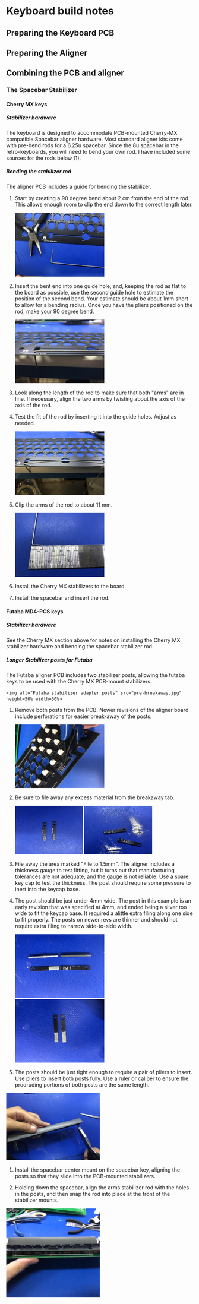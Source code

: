 # Keyboard build notes
## Preparing the Keyboard PCB
## Preparing the Aligner
## Combining the PCB and aligner
### The Spacebar Stabilizer
#### Cherry MX keys
##### Stabilizer hardware
The keyboard is designed to accommodate PCB-mounted Cherry-MX compatible Spacebar aligner hardware.  Most standard aligner kits come with pre-bend rods for a 6.25u spacebar.  Since the 8u spacebar in the retro-keyboards, you will need to bend your own rod.  I have included some sources for the rods below (1).
##### Bending the stabilizer rod
The aligner PCB includes a guide for bending the stabilizer.

1. Start by creating a 90 degree bend about 2 cm from the end of the rod.  This allows enough room to clip the end down to the correct length later.

    <img alt="First Bend" src="build-images/rod_first_bend.jpg" height=50% width=50%>

1. Insert the bent end into one guide hole, and, keeping the rod as flat to the board as possible, use the second guide hole to estimate the position of the second bend.  Your estimate should be about 1mm short to allow for a bending radius.  Once you have the pliers positioned on the rod, make your 90 degree bend.

    <img alt="Insert Rod in Guide" src="build-images/rod_insert_first_arm.jpg" height=50% width=50%>

1. Look along the length of the rod to make sure that both "arms" are in line.  If necessary, align the two arms by twisting about the axis of the axis of the rod.

1. Test the fit of the rod by inserting it into the guide holes.  Adjust as needed.

    <img alt="Test Fit" src="build-images/test_fit_too_long.jpg" height=50% width=50%>

1. Clip the arms of the rod to about 11 mm.

    <img alt="Clip Arms to Length" src="build-images/stabilizer_rod_timmed_arms.jpg" height=50% width=50%>


1. Install the Cherry MX stabilizers to the board.

1. Install the spacebar and insert the rod.

#### Futaba MD4-PCS keys
##### Stabilizer hardware
See the Cherry MX section above for notes on installing the Cherry MX stabilizer hardware and bending the spacebar stabilizer rod.

##### Longer Stabilizer posts for Futaba
The Futaba aligner PCB includes two stabilizer posts, allowing the futaba keys to be used with the Cherry MX PCB-mount stabilizers.

    <img alt="Futaba stabilizer adapter posts" src="pre-breakaway.jpg" height=50% width=50%>

1. Remove both posts from the PCB.  Newer revisions of the aligner board include perforations for easier break-away of the posts.

    <img alt="Break away posts from aligner" src="build-images/cutting_post.jpg" height=50% width=50%>

1. Be sure to file away any excess material from the breakaway tab.

    <img alt="Broken offfiling" src="build-images/futaba_posts_before_filing.jpg" height=38% width=38%> <img alt="Removed breakaway tabs" src="build-images/futaba_posts_breakaway_filed_off.jpg" height=38% width=38%>

1. File away the area marked "File to 1.5mm".  The aligner includes a thickness gauge to test fitting, but it turns out that manufacturing tolerances are not adequate, and the gauge is not reliable.  Use a spare key cap to test the thickness.  The post should require some pressure to inert into the keycap base.

1. The post should be just under 4mm wide.  The post in this example is an early revision that was specified at 4mm, and ended being a sliver too wide to fit the keycap base.  It required a alittle extra filing along one side to fit properly.  The posts on newer revs are thinner and should not require extra filing to narrow side-to-side width.

    <img alt="Posts before and after filing" src="build-images/futaba_posts_before_and_after.jpg" height=50% width=50%>

    <img alt="Posts ready to install" src="build-images/filed_futaba_posts.jpg" height=50% width=50%>

1. The posts should be just tight enough to require a pair of pliers to insert.  Use pliers to insert both posts fully.  Use a ruler or caliper to ensure the prodruding portions of both posts are the same length.

<img alt="Press the posts into the spacebar" src="build-images/futaba_posts_press_into_spacebar.jpg" height=50% width=50%>

1. Install the spacebar center mount on the spacebar key, aligning the posts so that they slide into the PCB-mounted stabilizers.

1. Holding down the spacebar, align the arms stabilizer rod with the holes in the posts, and then snap the rod into place at the front of the stabilizer mounts.

<img alt="Stabilizer installed" src="build-images/stabilizer_installed_futaba.jpg" height=50% width=50%>




